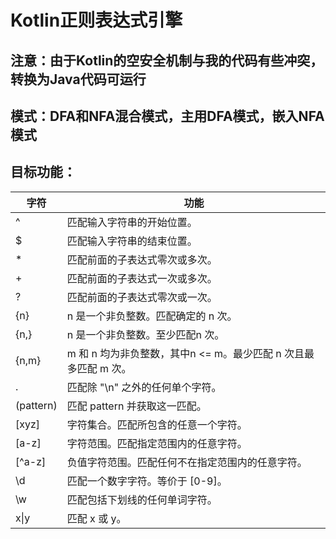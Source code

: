 # Kotlin正则表达式引擎

## 注意：由于Kotlin的空安全机制与我的代码有些冲突，转换为Java代码可运行

## 模式：DFA和NFA混合模式，主用DFA模式，嵌入NFA模式

## 目标功能：

| 字符        | 功能                                       |
| --------- | ---------------------------------------- |
| ^         | 匹配输入字符串的开始位置。                            |
| $         | 匹配输入字符串的结束位置。                            |
| \*        | 匹配前面的子表达式零次或多次。                          |
| \+        | 匹配前面的子表达式一次或多次。                          |
| ?         | 匹配前面的子表达式零次或一次。                          |
| {n}       | n 是一个非负整数。匹配确定的 n 次。                     |
| {n,}      | n 是一个非负整数。至少匹配n 次。                       |
| {n,m}     | m 和 n 均为非负整数，其中n <= m。最少匹配 n 次且最多匹配 m 次。 |
| .         | 匹配除 "\n" 之外的任何单个字符。                      |
| (pattern) | 匹配 pattern 并获取这一匹配。                      |
| [xyz]     | 字符集合。匹配所包含的任意一个字符。                       |
| [a-z]     | 字符范围。匹配指定范围内的任意字符。                       |
| [^a-z]    | 负值字符范围。匹配任何不在指定范围内的任意字符。                 |
| \\d       | 匹配一个数字字符。等价于 [0-9]。                      |
| \\w       | 匹配包括下划线的任何单词字符。                          |
| x\|y      | 匹配 x 或 y。                                |